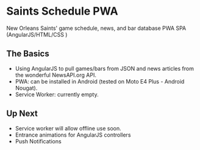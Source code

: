 # Saints Schedule PWA
New Orleans Saints' game schedule, news, and bar database PWA SPA (AngularJS/HTML/CSS )

## The Basics
- Using AngularJS to pull games/bars from JSON and news articles from the wonderful NewsAPI.org API. 
- PWA: can be installed in Android (tested on Moto E4 Plus - Android Nougat). 
- Service Worker: currently empty.

## Up Next
- Service worker will allow offline use soon. 
- Entrance animations for AngularJS controllers
- Push Notifications
